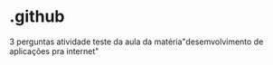 # .github
3 perguntas
atividade teste da aula da matéria"desemvolvimento de aplicações pra internet"
